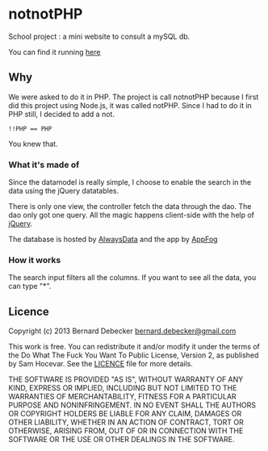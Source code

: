 # notnotPHP

School project : a mini website to consult a mySQL db.

You can find it running [here][there]

## Why

We were asked to do it in PHP.
The project is call notnotPHP because I first did this project using Node.js, it was called notPHP. Since I had to do it in PHP still, I decided to add a not.

	!!PHP == PHP

You knew that.

### What it's made of

Since the datamodel is really simple, I choose to enable the search in the data using the jQuery datatables.

There is only one view, the controller fetch the data through the dao. The dao only got one query.
All the magic happens client-side with the help of [jQuery][jquery].

The database is hosted by [AlwaysData][alwaysdata] and the app by [AppFog][appfog]

### How it works

The search input filters all the columns. If you want to see all the data, you can type "*".


## Licence

Copyright (c) 2013 Bernard Debecker <bernard.debecker@gmail.com>

This work is free. You can redistribute it and/or modify it under the
terms of the Do What The Fuck You Want To Public License, Version 2,
as published by Sam Hocevar. See the [LICENCE][licence] file for more details.

THE SOFTWARE IS PROVIDED "AS IS", WITHOUT WARRANTY OF ANY KIND,
EXPRESS OR IMPLIED, INCLUDING BUT NOT LIMITED TO THE WARRANTIES
OF MERCHANTABILITY, FITNESS FOR A PARTICULAR PURPOSE AND
NONINFRINGEMENT. IN NO EVENT SHALL THE AUTHORS OR COPYRIGHT
HOLDERS BE LIABLE FOR ANY CLAIM, DAMAGES OR OTHER LIABILITY,
WHETHER IN AN ACTION OF CONTRACT, TORT OR OTHERWISE, ARISING
FROM, OUT OF OR IN CONNECTION WITH THE SOFTWARE OR THE USE OR
OTHER DEALINGS IN THE SOFTWARE.

[licence]:https://bitbucket.org/brnrd/noipasaran/raw/b4bf2a8132fbdefb9c5e56787e75e45147323a80/LICENCE
[jquery]:http://jquery.com/
[alwaysdata]:https://www.alwaysdata.com/
[appfog]:https://www.appfog.com/
[there]:http://notnotphp.eu01.aws.af.cm/